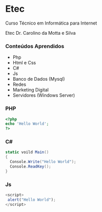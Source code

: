 # Etec
Curso Técnico em Informática para Internet 

Etec Dr. Carolino da Motta e Silva

### Conteúdos Aprendidos
- Php
- Html e Css
- C#
- Js
- Banco de Dados (Mysql)
- Redes
- Marketing Digital
- Servidores (Windows Server)


### PHP
```php
<?php
echo 'Hello World';
?>
```


### C#
```c#
static voild Main()
{
  Console.Write("Hello World");
  Console.ReadKey();
}
```


### Js
```js
<script>
 alert("Hello World");
</script>
```


